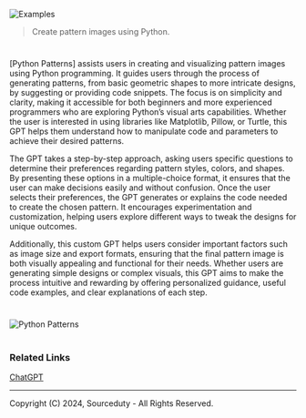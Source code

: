 ![Examples](https://github.com/user-attachments/assets/391031ba-bce1-4a46-a386-f47b33eb5b9c)

> Create pattern images using Python.

#

[Python Patterns] assists users in creating and visualizing pattern images using Python programming. It guides users through the process of generating patterns, from basic geometric shapes to more intricate designs, by suggesting or providing code snippets. The focus is on simplicity and clarity, making it accessible for both beginners and more experienced programmers who are exploring Python’s visual arts capabilities. Whether the user is interested in using libraries like Matplotlib, Pillow, or Turtle, this GPT helps them understand how to manipulate code and parameters to achieve their desired patterns.

The GPT takes a step-by-step approach, asking users specific questions to determine their preferences regarding pattern styles, colors, and shapes. By presenting these options in a multiple-choice format, it ensures that the user can make decisions easily and without confusion. Once the user selects their preferences, the GPT generates or explains the code needed to create the chosen pattern. It encourages experimentation and customization, helping users explore different ways to tweak the designs for unique outcomes.

Additionally, this custom GPT helps users consider important factors such as image size and export formats, ensuring that the final pattern image is both visually appealing and functional for their needs. Whether users are generating simple designs or complex visuals, this GPT aims to make the process intuitive and rewarding by offering personalized guidance, useful code examples, and clear explanations of each step.

#

![Python Patterns](https://github.com/user-attachments/assets/e857af57-e42c-4c68-843b-a730bcc669b6)

#
### Related Links

[ChatGPT](https://github.com/sourceduty/ChatGPT)

***
Copyright (C) 2024, Sourceduty - All Rights Reserved.
